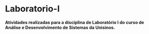 # Laboratorio-I

#### Atividades realizadas para a disciplina de Laboratório I do curso de Análise e Desenvolvimento de Sistemas da Unisinos.
